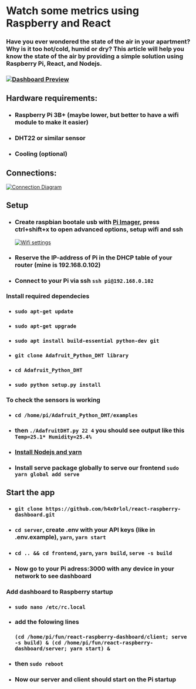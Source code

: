 # Watch some metrics using Raspberry and React

### Have you ever wondered the state of the air in your apartment? Why is it too hot/cold, humid or dry? This article will help you know the state of the air by providing a simple solution using Raspberry Pi, React, and Nodejs.

### [![Dashboard Preview](https://i.imgur.com/xAR68OK.png "Dashboard Preview")](https://i.imgur.com/xAR68OK.png "Dashboard Preview")

## Hardware requirements:

- ### Raspberry Pi 3B+ (maybe lower, but better to have a wifi module to make it easier)

- ### DHT22 or similar sensor

- ### Cooling (optional)

## Connections:

[![Connection Diagram](https://i.imgur.com/OKq790x.png "Connection Diagram")](https://i.imgur.com/OKq790x.png "Connection Diagram")

## Setup

- ### Create raspbian bootale usb with [Pi Imager](https://www.raspberrypi.com/software/ "Pi Imager"), press ctrl+shift+x to open advanced options, setup wifi and ssh

  [![Wifi settings](https://i.imgur.com/AW5pxmc.png "Wifi settings")](https://i.imgur.com/2zKzxVD.png "Wifi settings")

- ### Reserve the IP-address of Pi in the DHCP table of your router (mine is 192.168.0.102)
- ### Connect to your Pi via ssh `ssh pi@192.168.0.102`

### Install required dependecies

- ### `sudo apt-get update`
- ### `sudo apt-get upgrade`
- ### `sudo apt install build-essential python-dev git`
- ### `git clone Adafruit_Python_DHT library`
- ### `cd Adafruit_Python_DHT`
- ### `sudo python setup.py install`

### To check the sensors is working

- ### `cd /home/pi/Adafruit_Python_DHT/examples`
- ### then `./AdafruitDHT.py 22 4` you should see output like this `Temp=25.1* Humidity=25.4%`
- ### [ Install Nodejs and yarn](https://www.digitalocean.com/community/tutorials/how-to-install-node-js-on-ubuntu-20-04 " Install Nodejs and yarn")
- ### Install serve package globally to serve our frontend `sudo yarn global add serve`

## Start the app

- ### `git clone https://github.com/h4x0rlol/react-raspberry-dashboard.git`
- ### `cd server`, create .env with your API keys (like in .env.example), `yarn`, `yarn start`
- ### `cd .. && cd frontend`, `yarn`, `yarn build`, `serve -s build`
- ### Now go to your Pi adress:3000 with any device in your network to see dashboard

### Add dashboard to Raspberry startup

- ### `sudo nano /etc/rc.local`
- ### add the folowing lines
  ### `(cd /home/pi/fun/react-raspberry-dashboard/client; serve -s build) & (cd /home/pi/fun/react-raspberry-dashboard/server; yarn start) &`
- ### then `sudo reboot`
- ### Now our server and client should start on the Pi startup
